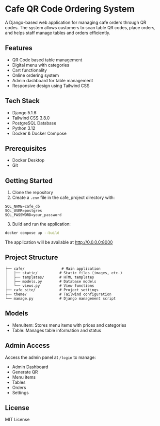 
# Cafe QR Code Ordering System

A Django-based web application for managing cafe orders through QR codes. The system allows customers to scan table QR codes, place orders, and helps staff manage tables and orders efficiently.

## Features

- QR Code based table management
- Digital menu with categories
- Cart functionality
- Online ordering system
- Admin dashboard for table management
- Responsive design using Tailwind CSS

## Tech Stack

- Django 5.1.6
- Tailwind CSS 3.8.0
- PostgreSQL Database
- Python 3.12
- Docker & Docker Compose

## Prerequisites

- Docker Desktop
- Git

## Getting Started

1. Clone the repository
2. Create a `.env` file in the cafe_project directory with:
```
SQL_NAME=cafe_db
SQL_USER=postgres
SQL_PASSWORD=your_password
```
3. Build and run the application:
```bash
docker compose up --build
```

The application will be available at http://0.0.0.0:8000

## Project Structure

```
├── cafe/                 # Main application
│   ├── static/          # Static files (images, etc.)
│   ├── templates/       # HTML templates
│   ├── models.py        # Database models
│   └── views.py         # View functions
├── cafe_site/           # Project settings
├── theme/               # Tailwind configuration
└── manage.py            # Django management script
```

## Models

- MenuItem: Stores menu items with prices and categories
- Table: Manages table information and status

## Admin Access

Access the admin panel at `/login` to manage:

- Admin Dashboard
- Generate QR
- Menu items
- Tables
- Orders
- Settings

## License

MIT License
